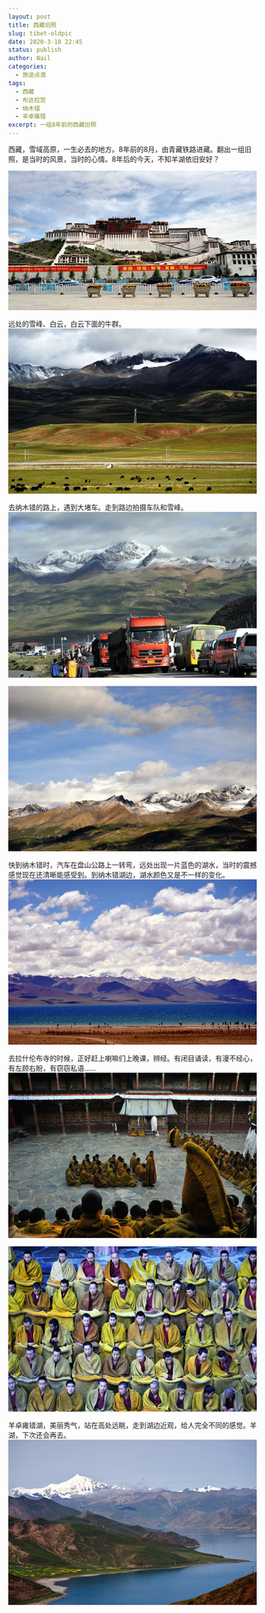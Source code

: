 ```yaml
---
layout: post
title: 西藏旧照
slug: tibet-oldpic
date: 2020-3-18 22:45
status: publish
author: Nail
categories: 
  - 旅途点滴
tags: 
  - 西藏
  - 布达拉宫
  - 纳木错
  - 羊卓雍错
excerpt: 一组8年前的西藏旧照
---
```


西藏，雪域高原，一生必去的地方。8年前的8月，由青藏铁路进藏。翻出一组旧照，是当时的风景，当时的心情。8年后的今天，不知羊湖依旧安好？

![布达拉宫](./images/20120805-xizang/xz-1.jpg "布达拉宫")

远处的雪峰、白云，白云下面的牛群。
![路边的牛群](./images/20120805-xizang/xz-9.jpg "路边的牛群")

去纳木错的路上，遇到大堵车。走到路边拍摄车队和雪峰。
![堵车的车队](./images/20120805-xizang/xz-5.jpg "堵车的车队")

![远处的雪峰](./images/20120805-xizang/xz-8.jpg "远处的雪峰")

快到纳木错时，汽车在盘山公路上一转弯，远处出现一片蓝色的湖水，当时的震撼感觉现在还清晰能感受到。到纳木错湖边，湖水颜色又是不一样的变化。
![纳木错](./images/20120805-xizang/xz-6.jpg "纳木错")

去拉什伦布寺的时候，正好赶上喇嘛们上晚课，辨经。有闭目诵读，有漫不经心，有左顾右盼，有窃窃私语……
![拉什伦布寺辨经](./images/20120805-xizang/xz-2.jpg "拉什伦布寺辨经")

![上晚课的喇嘛们](./images/20120805-xizang/xz-3.jpg "上晚课的喇嘛们")

羊卓雍错湖，美丽秀气，站在高处远眺，走到湖边近观，给人完全不同的感觉。羊湖，下次还会再去。
![羊卓雍错湖](./images/20120805-xizang/xz-4.jpg "羊卓雍错湖")

